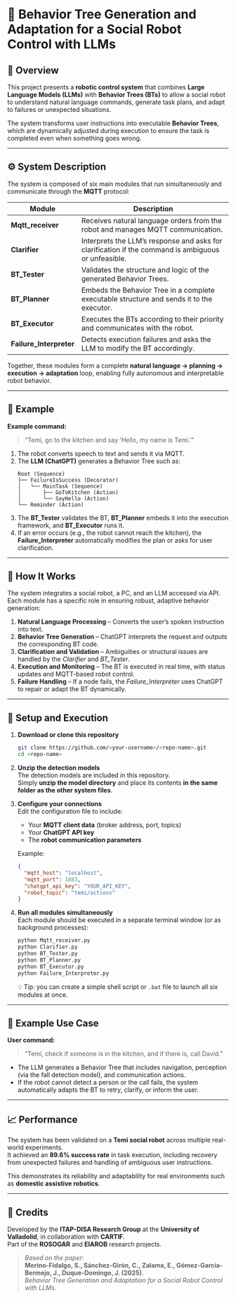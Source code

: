 # 🤖 Behavior Tree Generation and Adaptation for a Social Robot Control with LLMs

## 🧠 Overview
This project presents a **robotic control system** that combines **Large Language Models (LLMs)** with **Behavior Trees (BTs)** to allow a social robot to understand natural language commands, generate task plans, and adapt to failures or unexpected situations.  

The system transforms user instructions into executable **Behavior Trees**, which are dynamically adjusted during execution to ensure the task is completed even when something goes wrong.  

---

## ⚙️ System Description
The system is composed of six main modules that run simultaneously and communicate through the **MQTT** protocol:

| Module | Description |
|---------|-------------|
| **Mqtt_receiver** | Receives natural language orders from the robot and manages MQTT communication. |
| **Clarifier** | Interprets the LLM’s response and asks for clarification if the command is ambiguous or unfeasible. |
| **BT_Tester** | Validates the structure and logic of the generated Behavior Trees. |
| **BT_Planner** | Embeds the Behavior Tree in a complete executable structure and sends it to the executor. |
| **BT_Executor** | Executes the BTs according to their priority and communicates with the robot. |
| **Failure_Interpreter** | Detects execution failures and asks the LLM to modify the BT accordingly. |

Together, these modules form a complete **natural language → planning → execution → adaptation** loop, enabling fully autonomous and interpretable robot behavior.

---

## 🧩 Example

**Example command:**
> “Temi, go to the kitchen and say ‘Hello, my name is Temi.’”

1. The robot converts speech to text and sends it via MQTT.  
2. The **LLM (ChatGPT)** generates a Behavior Tree such as:
   ```
   Root (Sequence)
   ├── FailureIsSuccess (Decorator)
   │   └── MainTask (Sequence)
   │       ├── GoToKitchen (Action)
   │       └── SayHello (Action)
   └── Reminder (Action)
   ```
3. The **BT_Tester** validates the BT, **BT_Planner** embeds it into the execution framework, and **BT_Executor** runs it.  
4. If an error occurs (e.g., the robot cannot reach the kitchen), the **Failure_Interpreter** automatically modifies the plan or asks for user clarification.

---

## 🧠 How It Works
The system integrates a social robot, a PC, and an LLM accessed via API.  
Each module has a specific role in ensuring robust, adaptive behavior generation:

1. **Natural Language Processing** – Converts the user’s spoken instruction into text.  
2. **Behavior Tree Generation** – ChatGPT interprets the request and outputs the corresponding BT code.  
3. **Clarification and Validation** – Ambiguities or structural issues are handled by the *Clarifier* and *BT_Tester*.  
4. **Execution and Monitoring** – The BT is executed in real time, with status updates and MQTT-based robot control.  
5. **Failure Handling** – If a node fails, the *Failure_Interpreter* uses ChatGPT to repair or adapt the BT dynamically.

---

## 🧱 Setup and Execution

1. **Download or clone this repository**
   ```bash
   git clone https://github.com/<your-username>/<repo-name>.git
   cd <repo-name>
   ```

2. **Unzip the detection models**  
   The detection models are included in this repository.  
   Simply **unzip the model directory** and place its contents **in the same folder as the other system files**.

3. **Configure your connections**  
   Edit the configuration file to include:
   - Your **MQTT client data** (broker address, port, topics)
   - Your **ChatGPT API key**
   - The **robot communication parameters**

   Example:
   ```json
   {
     "mqtt_host": "localhost",
     "mqtt_port": 1883,
     "chatgpt_api_key": "YOUR_API_KEY",
     "robot_topic": "temi/actions"
   }
   ```

4. **Run all modules simultaneously**  
   Each module should be executed in a separate terminal window (or as background processes):

   ```bash
   python Mqtt_receiver.py
   python Clarifier.py
   python BT_Tester.py
   python BT_Planner.py
   python BT_Executor.py
   python Failure_Interpreter.py
   ```

   💡 Tip: you can create a simple shell script or `.bat` file to launch all six modules at once.

---

## 🧪 Example Use Case

**User command:**
> “Temi, check if someone is in the kitchen, and if there is, call David.”

- The LLM generates a Behavior Tree that includes navigation, perception (via the fall detection model), and communication actions.  
- If the robot cannot detect a person or the call fails, the system automatically adapts the BT to retry, clarify, or inform the user.

---

## 📈 Performance

The system has been validated on a **Temi social robot** across multiple real-world experiments.  
It achieved an **89.6% success rate** in task execution, including recovery from unexpected failures and handling of ambiguous user instructions.  

This demonstrates its reliability and adaptability for real environments such as **domestic assistive robotics**.

---

## 🧩 Credits

Developed by the **ITAP-DISA Research Group** at the **University of Valladolid**, in collaboration with **CARTIF**.  
Part of the **ROSOGAR** and **EIAROB** research projects.  

> *Based on the paper:*  
> **Merino-Fidalgo, S., Sánchez-Girón, C., Zalama, E., Gómez-García-Bermejo, J., Duque-Domingo, J. (2025).**  
> *Behavior Tree Generation and Adaptation for a Social Robot Control with LLMs.*
